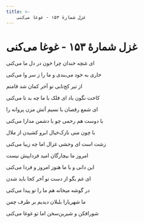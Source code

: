 ```yaml
---
title: >-
    غزل شمارهٔ ۱۵۳ - غوغا می‌کنی
---
```

# غزل شمارهٔ ۱۵۳ - غوغا می‌کنی

<div class="b" id="bn1"><div class="m1"><p>ای غنچه خندان چرا خون در دل ما می‌کنی</p></div>
<div class="m2"><p>خاری به خود می‌بندی و ما را ز سر وا می‌کنی</p></div></div>
<div class="b" id="bn2"><div class="m1"><p>از تیر کج‌تابی تو آخر کمان شد قامتم</p></div>
<div class="m2"><p>کاخت نگون باد ای فلک با ما چه بد تا می‌کنی</p></div></div>
<div class="b" id="bn3"><div class="m1"><p>ای شمع رقصان با نسیم آتش مزن پروانه را</p></div>
<div class="m2"><p>با دوست هم رحمی چو با دشمن مدارا می‌کنی</p></div></div>
<div class="b" id="bn4"><div class="m1"><p>با چون منی نازک‌خیال ابرو کشیدن از ملال</p></div>
<div class="m2"><p>زشت است ای وحشی غزال اما چه زیبا می‌کنی</p></div></div>
<div class="b" id="bn5"><div class="m1"><p>امروز ما بیچارگان امید فرداییش نیست</p></div>
<div class="m2"><p>این دانی و با ما هنوز امروز و فردا می‌کنی</p></div></div>
<div class="b" id="bn6"><div class="m1"><p>ای غم بگو از دست تو آخر کجا باید شدن</p></div>
<div class="m2"><p>در گوشه میخانه هم ما را تو پیدا می‌کنی</p></div></div>
<div class="b" id="bn7"><div class="m1"><p>ما شهریارا بلبلان دیدیم بر طرف چمن</p></div>
<div class="m2"><p>شورافکن و شیرین‌سخن اما تو غوغا می‌کنی</p></div></div>
